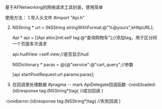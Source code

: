 基于AFNetworking的网络请求工具封装，使用简单

使用方法：
1.导入头文件  #import "Api.h"

2.    NSString * url = [NSString stringWithFormat:@"%@yours",kHttpURL];

      Api * api = [[Api alloc]init:self tag:@"查询购物车"];//添加tag，用于区分同一个页面多次请求

      api.hudView =self.view;//是否显示hud

      NSDictionary * paras = @{@"service":@"cart_query";//参数

      [api startPostRequest:url params:paras];

3. 在回调里处理数据
#pragma  -- mark ApiDelegate回调函数
-(void)loaded:(id)response tag:(NSString*)tag{
//成功回调
}

-(void)error:(id)response tag:(NSString*)tag{
//失败回调
}
